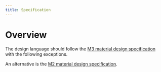 ```yaml
---
title: Specification
---
```


# Overview

The design language should follow the [M3 material design specification](https://m3.material.io/) with the following exceptions.

An alternative is the [M2 material design specification](https://m2.material.io).
